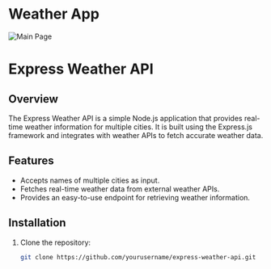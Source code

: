 
# Weather App

![Main Page](assests_1/weather_page_1.png)
# Express Weather API

## Overview

The Express Weather API is a simple Node.js application that provides real-time weather information for multiple cities. It is built using the Express.js framework and integrates with weather APIs to fetch accurate weather data.

## Features

- Accepts names of multiple cities as input.
- Fetches real-time weather data from external weather APIs.
- Provides an easy-to-use endpoint for retrieving weather information.

## Installation

1. Clone the repository:

   ```bash
   git clone https://github.com/yourusername/express-weather-api.git
